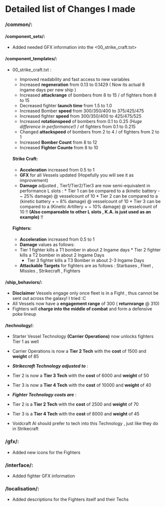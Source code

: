 # Detailed list of Changes I made

### /common/: 

#### /component_sets/: 
  * Added needed GFX information into the <00_strike_craft.txt>

#### /component_templates/:
  * 00_strike_craft.txt :
    * Improved readability and fast access to new variables
    * Increased **regeneration** from 0.13 to 0.1429 ( Now its actual 8 ingame days per new ship )
    * Increased **attackrange** of bombers from 8 to 15 / of fighters from 8 to 15
    * Decreased fighter **launch time** from 1.5 to 1.0
    * Increased Bomber **speed** from 300/350/400 to 375/425/475
    * Increased fighter **speed** from 300/350/400 to 425/475/525
    * Increased **rotationspeed** of bombers from 0.1 to 0.25 _(Huge difference in performance!)_ / of fighters from 0.1 to 0.215
    * Changed **attackspeed** of bombers from 2 to 4 / of fighters from 2 to 1
    * Increased **Bomber Count** from 8 to 12
    * Increased **Fighter Counte** from 8 to 10
    
    #### Strike Craft:
       * **Acceleration** increased from 0.5 to 1
       * **GFX** for all Vessels updated (Hopefully you will see it as improvement)
       * **Damage** adjusted , Tier1/Tier2/Tier3 are now semi-equivalent in performance L slots :
        * Tier 1 can be compared to a (kinetic battery - ~ 25% damage) @ vesselcount of 10
        * Tier 2 can be compared to a (kinetic battery + ~ 8% damage) @ vesselcount of 10
        * Tier 3 can be compared to a (Kinetic Artillery + ~ 10% damage) @ vesselcount of 10
        !! **(Also compareable to other L slots , K.A. is just used as an example)** !!
    
    #### Fighters:
      * **Acceleration** increased from 0.5 to 1
      * **Damage** values as follows:
       * Tier 1 fighter kills a T1 bomber in about 2 Ingame days
        * Tier 2 fighter kills a T2 bomber in about 2 Ingame Days
         * Tier 3 fighter kills a T3 Bomber in about 2-3 Ingame Days
      * **Attackable Targets** for fighters are as follows : Starbases , Fleet , Missles , Strikecraft , Fighters

#### /ship_behaviors/:
 * **Disclaimer** Vessels engage only once fleet is in a Fight , thus cannot be sent out across the galaxy! I tried :C
 * All Vessels now have a **engagement range** of 300 ( __returnrange__ @ 310)
 * Fighters will **charge into the middle of combat** and form a defensive poke lineup

#### /technology/:
 * Starter Vessel Technology __(Carrier Operations)__ now unlocks fighters Tier 1 as well
 * Carrier Operations is now a __Tier 2 Tech__ with the **cost** of 1500 and **weight** of 85
 
 * **_Strikecraft Technology adjusted to_** : 
  * Tier 2 is now a __Tier 3 Tech__ with the **cost** of 6000 and **weight** of 50
  * Tier 3 is now a __Tier 4 Tech__ with the **cost** of 10000 and **weight** of 40
 
 * **_Fighter Technology costs are_** :
  * Tier 2 is a __Tier 2 Tech__ with the **cost** of 2500 and **weight** of 70
  * Tier 3 is a __Tier 4 Tech__ with the **cost** of 8000 and **weight** of 45
  * Voidcraft AI should prefer to tech into this Technology , just like they do in Strikecraft
  
### /gfx/:
 * Added new icons for the Fighters
 
### /interface/:
 * Added fighter GFX information
 
### /localisation/:
 * Added descriptions for the Fighters itself and their Techs
       
